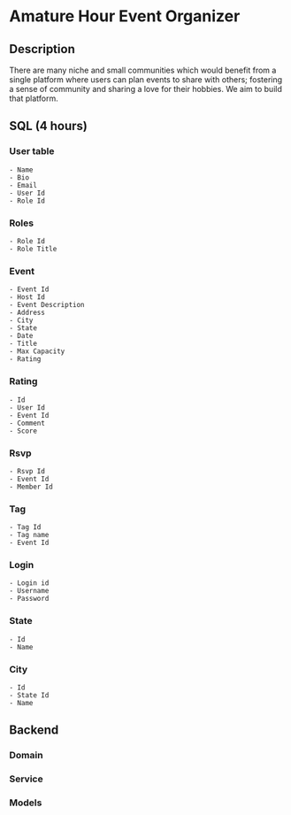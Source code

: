# Amature Hour Event Organizer

## Description
There are many niche and small communities which would benefit from a single platform where users can plan events to share with others; fostering a sense of community and sharing a love for their hobbies.  We aim to build that platform.

## SQL (4 hours)

### User table
    - Name
    - Bio
    - Email
    - User Id
    - Role Id

### Roles

    - Role Id
    - Role Title

### Event

    - Event Id
    - Host Id
    - Event Description
    - Address
    - City
    - State
    - Date
    - Title
    - Max Capacity
    - Rating

### Rating

    - Id
    - User Id
    - Event Id
    - Comment
    - Score

### Rsvp

    - Rsvp Id
    - Event Id
    - Member Id

### Tag

    - Tag Id
    - Tag name
    - Event Id

### Login

    - Login id
    - Username
    - Password

### State

    - Id
    - Name

### City

    - Id
    - State Id
    - Name

## Backend

### Domain

### Service

### Models